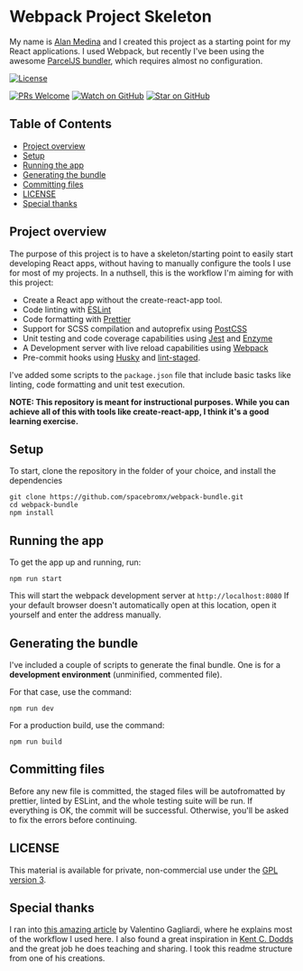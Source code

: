 # Webpack Project Skeleton

My name is [Alan Medina](https://alanmedina.me/) and I created this project as a starting point for my React applications. I used Webpack, but recently I've been using the awesome [ParcelJS bundler](https://parceljs.org/), which requires almost no configuration.

[![License][license-badge]](#license)

[![PRs Welcome][prs-badge]][prs]
[![Watch on GitHub][github-watch-badge]][github-watch]
[![Star on GitHub][github-star-badge]][github-star]

## Table of Contents

<!-- START doctoc generated TOC please keep comment here to allow auto update -->
<!-- DON'T EDIT THIS SECTION, INSTEAD RE-RUN doctoc TO UPDATE -->
<!-- DON'T EDIT THIS SECTION, INSTEAD RE-RUN doctoc TO UPDATE -->

- [Project overview](#project-overview)
- [Setup](#setup)
- [Running the app](#running-the-app)
- [Generating the bundle](#generating-the-bundle)
- [Committing files](#committing-files)
- [LICENSE](#license)
- [Special thanks](#special-thanks)

<!-- END doctoc generated TOC please keep comment here to allow auto update -->

## Project overview
The purpose of this project is to have a skeleton/starting point to easily start developing React apps, without having to manually configure the tools I use for most of my projects. In a nuthsell, this is the workflow I'm aiming for with this project:

* Create a React app without the create-react-app tool.
* Code linting with [ESLint](https://eslint.org/)
* Code formatting with [Prettier](https://github.com/prettier/prettier)
* Support for SCSS compilation and autoprefix using [PostCSS](https://postcss.org/)
* Unit testing and code coverage capabilities using [Jest](https://jestjs.io/) and [Enzyme](https://github.com/airbnb/enzyme)
* A Development server with live reload capabilities using [Webpack](https://webpack.js.org/)
* Pre-commit hooks using [Husky](https://github.com/typicode/husky) and [lint-staged](https://github.com/okonet/lint-staged).

I've added some scripts to the `package.json` file that include basic tasks like linting, code formatting and unit test execution.


**NOTE: This repository is meant for instructional purposes. While you can achieve all of this with tools like create-react-app, I think it's a good learning exercise.**

## Setup

To start, clone the repository in the folder of your choice, and install the dependencies

```
git clone https://github.com/spacebromx/webpack-bundle.git
cd webpack-bundle
npm install
```

## Running the app

To get the app up and running, run:

```shell
npm run start
```

This will start the webpack development server at `http://localhost:8080`
If your default browser doesn't automatically open at this location, open it yourself and enter the address manually.

## Generating the bundle

I've included a couple of scripts to generate the final bundle. One is for a **development environment** (unminified, commented file). 

For that case, use the command:

```shell
npm run dev
```

For a production build, use the command:

```shell
npm run build
```

## Committing files
Before any new file is committed, the staged files will be autofromatted by prettier, linted by ESLint, and the whole testing suite will be run. If everything is OK, the commit will be successful. Otherwise, you'll be asked to fix the errors before continuing.

## LICENSE

This material is available for private, non-commercial use under the
[GPL version 3](http://www.gnu.org/licenses/gpl-3.0-standalone.html).

## Special thanks
I ran into [this amazing article](https://www.valentinog.com/blog/from-gulp-to-webpack-4-tutorial/) by Valentino Gagliardi, where he explains most of the workflow I used here. I also found a great inspiration in [Kent C. Dodds](https://kentcdodds.com/) and the great job he does teaching and sharing. I took this readme structure from one of his creations.

[license-badge]: https://img.shields.io/badge/license-GPL%203.0%20License-blue.svg?style=flat-square
[prs-badge]: https://img.shields.io/badge/PRs-welcome-brightgreen.svg?style=flat-square
[prs]: http://makeapullrequest.com
[github-watch-badge]: https://img.shields.io/github/watchers/kentcdodds/testing-workshop.svg?style=social
[github-watch]: https://github.com/spacebromx/webpack-bundle/watchers
[github-star-badge]: https://img.shields.io/github/stars/kentcdodds/testing-workshop.svg?style=social
[github-star]: https://github.com/spacebromx/webpack-bundle/stargazers

